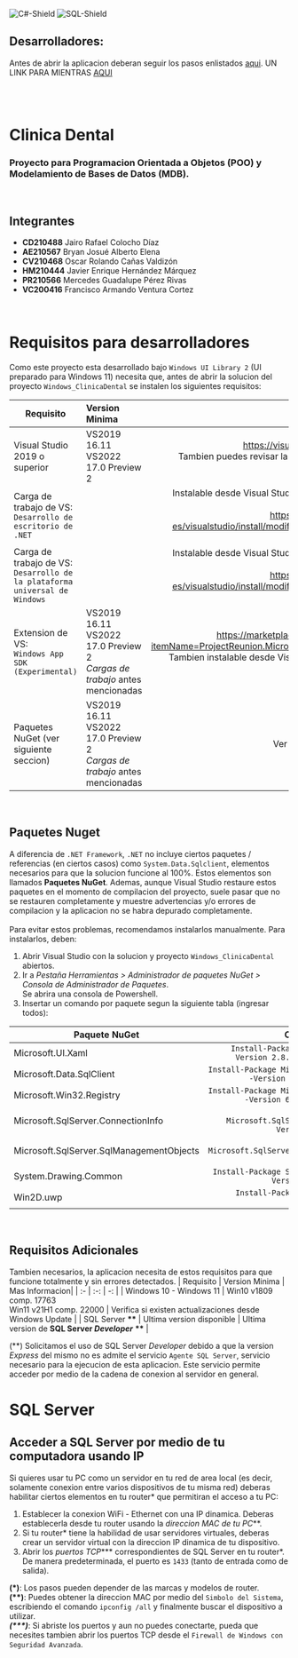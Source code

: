 ![C#-Shield](https://img.shields.io/badge/Lenguaje-C%23-brightgreen.svg)
![SQL-Shield](https://img.shields.io/badge/Proveedor%20Base%20de%20Datos-SQL%20Server-red.svg)

## Desarrolladores:
Antes de abrir la aplicacion deberan seguir los pasos enlistados [aqui](#devsReq).
UN LINK PARA MIENTRAS [AQUI](#sqlTcpRef)

<br/><br/>

# Clinica Dental
### Proyecto para **Programacion Orientada a Objetos** (POO) y **Modelamiento de Bases de Datos** (MDB).
<br />

## Integrantes
- **CD210488** Jairo Rafael Colocho Díaz
- **AE210567** Bryan Josué Alberto Elena
- **CV210468** Oscar Rolando Cañas Valdizón
- **HM210444** Javier Enrique Hernández Márquez
- **PR210566** Mercedes Guadalupe Pérez Rivas
- **VC200416** Francisco Armando Ventura Cortez

<br />

<a name="devsReq"></a>
# Requisitos para desarrolladores
Como este proyecto esta desarrollado bajo `Windows UI Library 2` (UI preparado para Windows 11) necesita que, antes de abrir la solucion del proyecto `Windows_ClinicaDental` se instalen los siguientes requisitos:

| Requisito | Version Minima | Informacion adicional |
| - | :- | -: | 
| Visual Studio 2019 o superior | VS2019 16.11 <br/> VS2022 17.0 Preview 2 | https://visualstudio.microsoft.com/es/<br/>Tambien puedes revisar la version ya instalada desde Visual Studio Installer |
|Carga de trabajo de VS:<br/>`Desarrollo de escritorio de .NET` | | Instalable desde Visual Studio Installer (requiere Visual Studio)<br/>https://docs.microsoft.com/es-es/visualstudio/install/modify-visual-studio?view=vs-2019 |
|Carga de trabajo de VS:<br/>`Desarrollo de la plataforma universal de Windows` |  | Instalable desde Visual Studio Installer (requiere Visual Studio)<br/>https://docs.microsoft.com/es-es/visualstudio/install/modify-visual-studio?view=vs-2019 |
| Extension de VS:<br/>`Windows App SDK (Experimental)` | VS2019 16.11 <br/> VS2022 17.0 Preview 2 <br/> *Cargas de trabajo* antes mencionadas | https://marketplace.visualstudio.com/items?itemName=ProjectReunion.MicrosoftProjectReunionPreview <br/> Tambien instalable desde Visual Studio > Extensiones > Administrar extensiones |
| Paquetes NuGet (ver siguiente seccion) | VS2019 16.11 <br/> VS2022 17.0 Preview 2 <br/> *Cargas de trabajo* antes mencionadas | Ver seccion _"Paquetes NuGet"_ |

<br/>

## Paquetes Nuget

A diferencia de `.NET Framework`, `.NET` no incluye ciertos paquetes / referencias (en ciertos casos) como `System.Data.Sqlclient`, elementos necesarios para que la solucion funcione al 100%. Estos elementos son llamados **Paquetes NuGet**. Ademas, aunque Visual Studio restaure estos paquetes en el momento de compilacion del proyecto, suele pasar que no se restauren completamente y muestre advertencias y/o errores de compilacion y la aplicacion no se habra depurado completamente. <br/> <br/>
Para evitar estos problemas, recomendamos instalarlos manualmente. Para instalarlos, deben:

1. Abrir Visual Studio con la solucion y proyecto `Windows_ClinicaDental` abiertos.
2. Ir a _Pestaña Herramientas > Administrador de paquetes NuGet > Consola de Administrador de Paquetes_. <br/> Se abrira una consola de Powershell.
3. Insertar un comando por paquete segun la siguiente tabla (ingresar todos):

| Paquete NuGet | Comando de Powershell |
| - | -: |
| Microsoft.UI.Xaml | `Install-Package Microsoft.UI.Xaml -Version 2.8.0-prerelease.210927001` |
| Microsoft.Data.SqlClient| `Install-Package Microsoft.Data.SqlClient -Version 4.0.0-preview3.21293.2` |
| Microsoft.Win32.Registry | `Install-Package Microsoft.Win32.Registry -Version 6.0.0-preview.5.21301.5` |
| Microsoft.SqlServer.ConnectionInfo | `Install-Package Microsoft.SqlServer.ConnectionInfo -Version 150.18097.0-xplat` |
| Microsoft.SqlServer.SqlManagementObjects | `Install-Package Microsoft.SqlServer.SqlManagementObjects -Version 161.46521.71` |
| System.Drawing.Common | `Install-Package System.Drawing.Common -Version 6.0.0-rc.2.21480.5` |
| Win2D.uwp | `Install-Package Win2D.uwp -Version 1.26.0` |

<br/>

## Requisitos Adicionales

Tambien necesarios, la aplicacion necesita de estos requisitos para que funcione totalmente y sin errores detectados.
| Requisito | Version Minima | Mas Informacion|
| :- | :-: | -: |
| Windows 10 - Windows 11 | Win10 v1809 comp. 17763 <br/> Win11 v21H1 comp. 22000 | Verifica si existen actualizaciones desde Windows Update |
| SQL Server <strong>\*\*</strong> | Ultima version disponible | Ultima version de **SQL Server _Developer_** <strong>\*\*</strong> |

(**) Solicitamos el uso de SQL Server _Developer_ debido a que la version _Express_ del mismo no es admite el servicio `Agente SQL Server`, servicio necesario para la ejecucion de esta aplicacion. Este servicio permite acceder por medio de la cadena de conexion al servidor en general.


<a name="sqlServer"></a>
# SQL Server

<a name="sqlTcpRef"></a>
## Acceder a SQL Server por medio de tu computadora usando IP

Si quieres usar tu PC como un servidor en tu red de area local (es decir, solamente conexion entre varios dispositivos de tu misma red) deberas habilitar ciertos elementos en tu router\* que permitiran el acceso a tu PC:

1. Establecer la conexion WiFi - Ethernet con una IP dinamica. Deberas establecerla desde tu router usando la _direccion MAC de tu PC_\*\*.
2. Si tu router\* tiene la habilidad de usar servidores virtuales, deberas crear un servidor virtual con la direccion IP dinamica de tu dispositivo.
3. Abrir los _puertos TCP_\*\*\* correspondientes de SQL Server en tu router\*. De manera predeterminada, el puerto es `1433` (tanto de entrada como de salida).

**(\*)**: Los pasos pueden depender de las marcas y modelos de router.<br/>
**(\*\*)**: Puedes obtener la direccion MAC por medio del `Simbolo del Sistema`, escribiendo el comando `ipconfig /all` y finalmente buscar el dispositivo a utilizar.<br/>
***(\*\*\*)***: Si abriste los puertos y aun no puedes conectarte, pueda que necesites tambien abrir los puertos TCP desde el `Firewall de Windows con Seguridad Avanzada`.